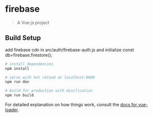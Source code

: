 # firebase

> A Vue.js project

## Build Setup

add firebase cdn in src/auth/firebase-auth.js and initialize   const db=firebase.firestore();

``` bash
# install dependencies
npm install

# serve with hot reload at localhost:8080
npm run dev

# build for production with minification
npm run build
```

For detailed explanation on how things work, consult the [docs for vue-loader](http://vuejs.github.io/vue-loader).
